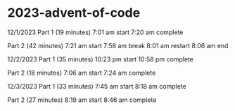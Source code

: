 # 2023-advent-of-code

12/1/2023
Part 1 (19 minutes)
7:01 am start
7:20 am complete

Part 2 (42 minutes)
7:21 am start
7:58 am break
8:01 am restart
8:06 am end

12/2/2023 
Part 1 (35 minutes)
10:23 pm start
10:58 pm complete

Part 2 (18 minutes)
7:06 am start
7:24 am complete

12/3/2023
Part 1 (33 minutes)
7:45 am start
8:18 am complete

Part 2 (27 minutes)
8:19 am start
8:46 am complete